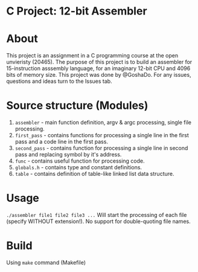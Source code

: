 # C Project: 12-bit Assembler

# About

This project is an assignment in a C programming course at the open unvieristy (20465). The purpose of this project is to build an assembler for 15-instruction asssembly language, for an imaginary 12-bit CPU and 4096 bits of memory size. This project was done by @GoshaDo. For any issues, questions and ideas turn to the Issues tab.

# Source structure (Modules)

1. `assembler` - main function definition, argv & argc processing, single file processing.
2. `first_pass` - contains functions for processing a single line in the first pass and a code line in the first pass.
3. `second_pass` - contains function for processing a single line in second pass and replacing symbol by it's address.
4. `func` - contains useful function for processing code.
5. `globals.h` - contains type and constant definitions.
6. `table` - contains definition of table-like linked list data structure.

# Usage

`./assembler file1 file2 file3 ...` Will start the processing of each file (specify WITHOUT extension!). No support for double-quoting file names.

# Build

Using `make` command (Makefile)
